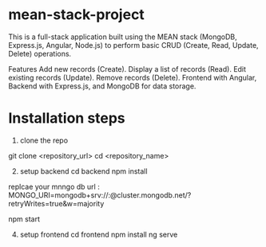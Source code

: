 # mean-stack-project

This is a full-stack application built using the MEAN stack (MongoDB, Express.js, Angular, Node.js) to perform basic CRUD (Create, Read, Update, Delete) operations.

Features
Add new records (Create).
Display a list of records (Read).
Edit existing records (Update).
Remove records (Delete).
Frontend with Angular, Backend with Express.js, and MongoDB for data storage.

# Installation steps
1. clone the repo

git clone <repository_url>
cd <repository_name>

2. setup backend
cd backend
npm install

replcae your mnngo db url : MONGO_URI=mongodb+srv://<username>:<password>@cluster.mongodb.net/<database>?retryWrites=true&w=majority

npm start

4. setup frontend
cd frontend
npm install
ng serve

